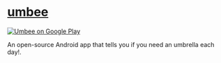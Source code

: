 # [umbee](http://derekbrameyer.github.io/umbee)

<a href="https://play.google.com/store/apps/details?id=com.doomonafireball.umbee">
  <img alt="Umbee on Google Play"
         src="http://developer.android.com/images/brand/en_app_rgb_wo_60.png" />
</a>

An open-source Android app that tells you if you need an umbrella each day!.